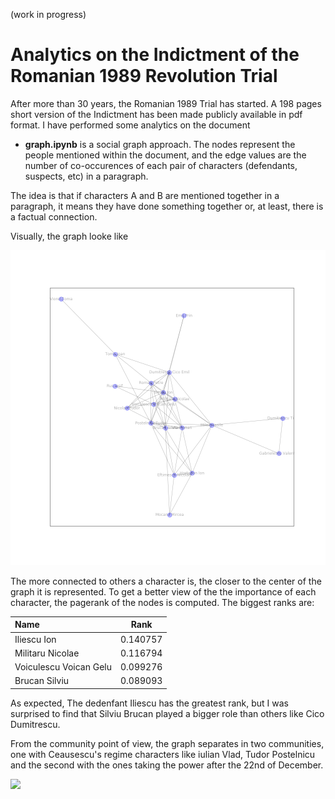 (work in progress)
# Analytics on the Indictment of the Romanian 1989 Revolution Trial

After more than 30 years, the Romanian 1989 Trial has started. A 198 pages short version of the Indictment has been made publicly available in pdf format. I have performed some analytics on the document

* __graph.ipynb__ is a  social graph approach. The nodes represent the people mentioned within the document, and the edge values are the number of co-occurences of each pair of characters (defendants, suspects, etc) in a paragraph.

The idea is that if characters A and B are mentioned together in a paragraph, it means they have done something together or, at least, there is a factual connection.

Visually, the graph looke like 

![](images\image.png)

The more connected to others a character is, the closer to the center of the graph it is represented. To get a better view of the the importance of each character, the pagerank of the nodes is computed. The biggest ranks are:

| Name                   | Rank      | 
| :--------------------- |:---------:| 
| Iliescu Ion            | 0.140757  | 
| Militaru Nicolae       | 0.116794  |  
| Voiculescu Voican Gelu | 0.099276  | 
| Brucan Silviu          | 0.089093  | 

As expected, The dedenfant Iliescu has the greatest rank, but I was surprised to find that Silviu Brucan played a bigger role than others like Cico Dumitrescu.

From the community point of view, the graph separates in two communities, one with Ceausescu's regime characters like iulian Vlad, Tudor Postelnicu and the second with the ones taking the power after the 22nd of December.

![]("images\communities.png")
